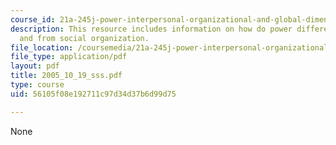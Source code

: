 ```yaml
---
course_id: 21a-245j-power-interpersonal-organizational-and-global-dimensions-fall-2005
description: This resource includes information on how do power differential arise?
  and from social organization.
file_location: /coursemedia/21a-245j-power-interpersonal-organizational-and-global-dimensions-fall-2005/56105f08e192711c97d34d37b6d99d75_2005_10_19_sss.pdf
file_type: application/pdf
layout: pdf
title: 2005_10_19_sss.pdf
type: course
uid: 56105f08e192711c97d34d37b6d99d75

---
```

None